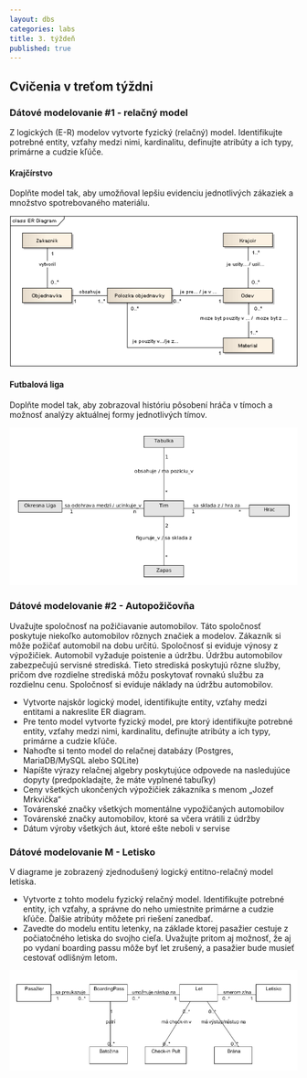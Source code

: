 ```yaml
---
layout: dbs
categories: labs
title: 3. týždeň
published: true
---
```

## Cvičenia v treťom týždni

### Dátové modelovanie #1 - relačný model

Z logických (E-R) modelov vytvorte fyzický (relačný) model. Identifikujte potrebné entity, vzťahy medzi nimi,
kardinalitu, definujte atribúty a ich typy, primárne a cudzie kľúče.

#### Krajčírstvo

Doplňte model tak, aby umožňoval lepšiu evidenciu jednotlivých zákaziek a množstvo spotrebovaného materiálu.

![ER-diagram krajcir](/labs/files/lab03/krajcir_zadanie.png "E-R diagram krajcir")

#### Futbalová liga

Doplňte model tak, aby zobrazoval históriu pôsobení hráča v tímoch a možnosť analýzy aktuálnej formy jednotlivých tímov.

![ER-diagram football](/labs/files/lab03/football_zadanie.png "E-R diagram football")

### Dátové modelovanie #2 - Autopožičovňa

Uvažujte spoločnosť na požičiavanie automobilov. Táto spoločnosť poskytuje niekoľko automobilov
rôznych značiek a modelov. Zákazník si môže požičať automobil na dobu určitú. Spoločnosť si eviduje
výnosy z výpožičiek. Automobil vyžaduje poistenie a údržbu. Údržbu automobilov zabezpečujú
servisné strediská. Tieto strediská poskytujú rôzne služby, pričom dve rozdielne strediská môžu
poskytovať rovnakú službu za rozdielnu cenu. Spoločnosť si eviduje náklady na údržbu automobilov.

* Vytvorte najskôr logický model, identifikujte entity, vzťahy medzi entitami a nakreslite ER diagram.
* Pre tento model vytvorte fyzický model, pre ktorý identifikujte potrebné entity, vzťahy medzi nimi, kardinalitu, definujte atribúty a ich typy, primárne a cudzie kľúče.
* Nahoďte si tento model do relačnej databázy (Postgres, MariaDB/MySQL alebo SQLite)
* Napíšte výrazy relačnej algebry poskytujúce odpovede na nasledujúce dopyty (predpokladajte, že máte vyplnené tabuľky)
* Ceny všetkých ukončených výpožičiek zákazníka s menom „Jozef Mrkvička“
* Továrenské značky všetkých momentálne vypožičaných automobilov
* Továrenské značky automobilov, ktoré sa včera vrátili z údržby
* Dátum výroby všetkých áut, ktoré ešte neboli v servise

### Dátové modelovanie M - Letisko

V diagrame je zobrazený zjednodušený logický entitno-relačný model letiska.

* Vytvorte z tohto modelu fyzický relačný model. Identifikujte potrebné entity, ich vzťahy, a správne do neho umiestnite primárne a cudzie kľúče. Ďalšie atribúty môžete pri riešení zanedbať.
* Zavedte do modelu entitu letenky, na základe ktorej pasažier cestuje z počiatočného letiska do svojho cieľa. Uvažujte pritom aj možnosť, že aj po vydaní boarding passu môže byť let zrušený, a pasažier bude musieť cestovať odlišným letom.

![Logický model letisko](/labs/files/lab03/letisko_zadanie.png "Logický model letisko")
